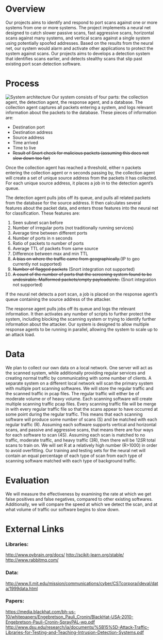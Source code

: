 # Overview
Our projects aims to identify and respond to port scans against one or more systems from one or more systems. The project implements a neural net designed to catch slower passive scans, fast aggressive scans, horizontal scans against many systems, and vertical scans against a single system using potentially spoofed addresses. Based on the results from the neural net, our system would alarm and activate other applications to protect the system against scans. Our projects aims to develops a detection system that identifies scans earlier, and detects stealthy scans that slip past existing port scan detection software.

# Process
![System architecture](https://docs.google.com/drawings/d/1RNIRRjpCY45OXpBxJLRGVe2dGiWd20gSED2H-Dn1qjk/pub?w=960&h=720)
Our system consists of four parts: the collection agent, the detection agent, the response agent, and a database. 
The collection agent captures all packets entering a system, and logs relevant information about the packets to the database. These pieces of information are:
- Destination port
- Destination address
- Source address
- Time arrived
- Time to live
- ~~Result of Snort check for malicious packets (assuming this does not slow down too far)~~

Once the collection agent has reached a threshold, either n packets entering the collection agent or n seconds passing by, the collection agent will create a set of unique source address from the packets it has collected. For each unique source address, it places a job in to the detection agent’s queue.

The detection agent pulls jobs off its queue, and pulls all related packets from the database for the source address. It then calculates several features about the packet data, and enters those features into the neural net for classification. These features are:

1. Seen subnet scan before
2. Number of irregular ports (not traditionally running services)
3. Average time between different ports
4. Number of ports in n seconds
5. Ratio of packets to number of ports
6. Average TTL of packets from same source
7. Difference between max and min TTL
8. ~~A bias on where the traffic came from geographically.~~(IP to geo currently not supported)
9. ~~Number of flagged packets~~ (Snort integration not supported)
10. ~~A count of the number of ports that the screening system found to be undesirable.  Malformed packets/empty payloads/etc.~~ (Snort integration not supported)

If the neural net detects a port scan, a job is placed on the response agent’s queue containing the source address of the attacker.

The response agent pulls jobs off its queue and logs the relevant information. It then activates any number of scripts to further protect the system, including blocking the scanning system or trying to identify further information about the attacker. Our system is designed to allow multiple response agents to be running in parallel, allowing the system to scale up to an attack load.

# Data
We plan to collect our own data on a local network. One server will act as the scanned system, while additionally providing regular services and creating normal traffic by communicating with some number of clients. A separate system on a different local network will scan the primary system with multiple port scanning softwares. We will store the regular traffic and the scanned traffic in pcap files. The regular traffic will either be of moderate volume or of heavy volume. Each scanning software will create multiple scanning traffic pcap files. Every scanning traffic file will be merge in with every regular traffic file so that the scans appear to have occurred at some point during the regular traffic.
This means that each scanning software will produce some number of scans (S) and be matched with each regular traffic (R). Assuming each software supports vertical and horizontal scans, and passive and aggressive scans, that means there are four ways for each software to scan (4S). Assuming each scan is matched to no traffic, moderate traffic, and heavy traffic (3R), then there will be 12*S*R total scans to train on. We will set R at a relatively high number (R>1000) in order to avoid overfitting. Our training and testing sets for the neural net will contain an equal percentage of each type of scan from each type of scanning software matched with each type of background traffic.

# Evaluation
We will measure the effectiveness by examining the rate at which we get false positives and false negatives, compared to other existing softwares. Additionally, we will compare the speed at which we detect the scan, and at what volume of traffic our software begins to slow down.

# External Links

### Libraries:
http://www.pybrain.org/docs/
http://scikit-learn.org/stable/
http://www.rabbitmq.com/

### Data:
http://www.ll.mit.edu/mission/communications/cyber/CSTcorpora/ideval/data/1999data.html

### Papers:
https://media.blackhat.com/bh-us-10/whitepapers/Engebretson_Pauli_Cronin/BlackHat-USA-2010-Engebretson-Pauli-Cronin-SprayPAL-wp.pdf
http://www.dsu.edu/research/ia/documents/%5B15%5D-Attack-Traffic-Libraries-for-Testing-and-Teaching-Intrusion-Detection-Systems.pdf
